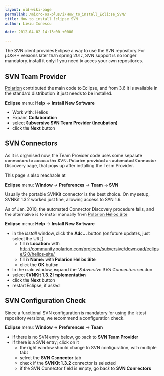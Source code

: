 ```yaml
---
layout: old-wiki-page
permalink: /micro-os-plus/i/How_to_install_Eclipse_SVN/
title: How to install Eclipse SVN
author: Liviu Ionescu

date: 2012-04-02 14:13:00 +0000

---
```


The SVN client provides Eclipse a way to use the SVN repository. For µOS++ versions later than spring 2012, SVN support is no longer mandatory, install it only if you need to acces your own repositories.

SVN Team Provider
-----------------

[Polarion](http://www.polarion.com/products/svn/subversive.php) contributed the main code to Eclipse, and from 3.6 it is available in the standard distribution, it just needs to be installed.


**Eclipse** menu: **Help** → **Install New Software**

-   Work with: Helios
-   Expand **Collaboration**
-   select **Subversive SVN Team Provider (Incubation)**
-   click the **Next** button

SVN Connectors
--------------

As it is organised now, the Team Provider code uses some separate connectors to access the SVN. Polarion provided an automated Connector Discovery page, that pops up after installing the Team Provider.

This page is also reachable at


**Eclipse** menu: **Window** → **Preferences** → **Team** → **SVN**

Usually the portable SVNKit connector is the best choice. On my setup, SVNKit 1.3.2 worked just fine, allowing access to SVN 1.6.

As of Jan. 2010, the automated Connector Discovery procedure fails, and the alternative is to install manually from [Polarion Helios Site](http://community.polarion.com/projects/subversive/download/eclipse/2.0/helios-site/)


**Eclipse** menu: **Help** → **Install New Software**

-   in the *Install* window, click the **Add...** button (on future updates, just select the URL)
    -   fill in **Location:** with <http://community.polarion.com/projects/subversive/download/eclipse/2.0/helios-site/>
    -   fill in **Name:** with **Polarion Helios Site**
    -   click the **OK** button
-   in the main window, expand the *'Subversive SVN Connectors* section
-   select **SVNKit 1.3.2 Implementation**
-   click the **Next** button
-   restart Eclipse, if asked

SVN Configuration Check
-----------------------

Since a functional SVN configuration is mandatory for using the latest repository versions, we recommend a configuration check.


**Eclipse** menu: **Window** → **Preferences** → **Team**

-   if there is no SVN entry below, go back to **SVN Team Provider**
-   if there is a SVN entry; click on it
    -   the right window should change to SVN configuration, with multiple tabs
    -   select the **SVN Connector** tab
    -   check if the **SVNKit 1.3.2** connector is selected
    -   if the SVN Connector field is empty, go back to **SVN Connectors**

